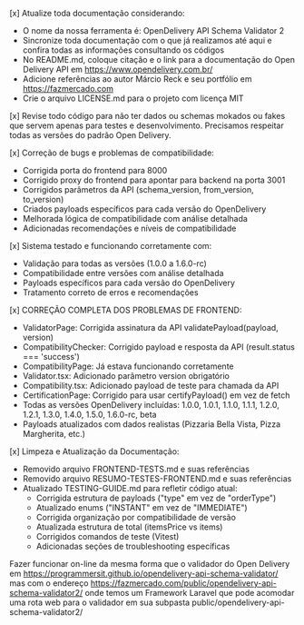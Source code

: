 [x] Atualize toda documentação considerando:
- O nome da nossa ferramenta é: OpenDelivery API Schema Validator 2
- Sincronize toda documentação com o que já realizamos até aqui e confira todas as informações consultando os códigos
- No README.md, coloque citação e o link para a documentação do Open Delivery API em https://www.opendelivery.com.br/
- Adicione referências ao autor Márcio Reck e seu portfólio em https://fazmercado.com
- Crie o arquivo LICENSE.md para o projeto com licença MIT

[x] Revise todo código para não ter dados ou schemas mokados ou fakes que servem apenas para testes e desenvolvimento. Precisamos respeitar todas as versões do padrão Open Delivery.

[x] Correção de bugs e problemas de compatibilidade:
- Corrigida porta do frontend para 8000
- Corrigido proxy do frontend para apontar para backend na porta 3001
- Corrigidos parâmetros da API (schema_version, from_version, to_version)
- Criados payloads específicos para cada versão do OpenDelivery
- Melhorada lógica de compatibilidade com análise detalhada
- Adicionadas recomendações e níveis de compatibilidade

[x] Sistema testado e funcionando corretamente com:
- Validação para todas as versões (1.0.0 a 1.6.0-rc)
- Compatibilidade entre versões com análise detalhada
- Payloads específicos para cada versão do OpenDelivery
- Tratamento correto de erros e recomendações

[x] CORREÇÃO COMPLETA DOS PROBLEMAS DE FRONTEND:
-  ValidatorPage: Corrigida assinatura da API validatePayload(payload, version)
-  CompatibilityChecker: Corrigido payload e resposta da API (result.status === 'success')
-  CompatibilityPage: Já estava funcionando corretamente
-  Validator.tsx: Adicionado parâmetro version obrigatório
-  Compatibility.tsx: Adicionado payload de teste para chamada da API
-  CertificationPage: Corrigido para usar certifyPayload() em vez de fetch
-  Todas as versões OpenDelivery incluídas: 1.0.0, 1.0.1, 1.1.0, 1.1.1, 1.2.0, 1.2.1, 1.3.0, 1.4.0, 1.5.0, 1.6.0-rc, beta
-  Payloads atualizados com dados realistas (Pizzaria Bella Vista, Pizza Margherita, etc.)

[x] Limpeza e Atualização da Documentação:
- Removido arquivo FRONTEND-TESTS.md e suas referências
- Removido arquivo RESUMO-TESTES-FRONTEND.md e suas referências
- Atualizado TESTING-GUIDE.md para refletir código atual:
  * Corrigida estrutura de payloads ("type" em vez de "orderType")
  * Atualizado enums ("INSTANT" em vez de "IMMEDIATE")
  * Corrigida organização por compatibilidade de versão
  * Atualizada estrutura de total (itemsPrice vs items)
  * Corrigidos comandos de teste (Vitest)
  * Adicionadas seções de troubleshooting específicas

Fazer funcionar on-line da mesma forma que o validador do Open Delivery em https://programmersit.github.io/opendelivery-api-schema-validator/ mas com o endereço https://fazmercado.com/public/opendelivery-api-schema-validator2/ onde temos um Framework Laravel que pode acomodar uma rota web para o validador em sua subpasta public/opendelivery-api-schema-validator2/



